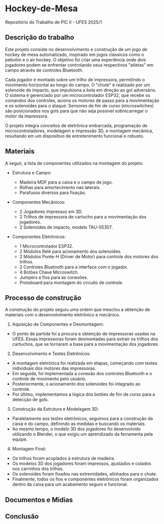 # Hockey-de-Mesa
Repositório do Trabalho de PIC II - UFES 2025/1


## Descrição do trabalho
Este projeto consiste no desenvolvimento e construção de um jogo de hockey de mesa automatizado, inspirado em jogos clássicos como o pebolim e o air hockey. O objetivo foi criar uma experiência onde dois jogadores podem se enfrentar controlando seus respectivos "atletas" em campo através de controles Bluetooth.

Cada jogador é montado sobre um trilho de impressora, permitindo o movimento horizontal ao longo do campo. O "chute" é realizado por um solenoide de impacto, que impulsiona a bola em direção ao gol adversário. O sistema é gerenciado por um microcontrolador ESP32, que recebe os comandos dos controles, aciona os motores de passo para a movimentação e os solenoides para o ataque. Sensores de fim de curso (microswitches) são posicionados nos gols para que não seja possivel sobrecarregar o motor da impressora.

O projeto integra conceitos de eletrônica embarcada, programação de microcontroladores, modelagem e impressão 3D, e montagem mecânica, resultando em um dispositivo de entretenimento funcional e robusto.

## Materiais

A seguir, a lista de componentes utilizados na montagem do projeto:

- Estrutura e Campo:

  - Madeira MDF para a caixa e o campo de jogo.
  - Rolhas para amortecimento nas laterais.
  - Parafusos diversos para fixação.

- Componentes Mecânicos:

  - 2 Jogadores impressos em 3D.
  - 2 Trilhos de impressora de cartucho para a movimentação dos jogadores.
  - 2 Solenoides de impacto, modelo TAU-0530T.

- Componentes Eletrônicos:
  - 1 Microcontrolador ESP32.
  - 2 Módulos Relé para acionamento dos solenoides.
  - 2 Módulos Ponte-H (Driver de Motor) para controle dos motores dos trilhos.
  - 2 Controles Bluetooth para a interface com o jogador.
  - 4 Botões Chave Microswitch.
  - Jumpers e fios para as conexões.
  - Protoboard para montagem do circuito de controle.

## Processo de construção

A construção do projeto seguiu uma ordem que mesclou a obtenção de materiais com o desenvolvimento eletrônico e mecânico.

1. Aquisição de Componentes e Desmontagem:

  - O ponto de partida foi a procura e obtenção de impressoras usadas na UFES. Essas impressoras foram desmontadas para extrair os trilhos dos cartuchos, que se tornaram a base para a movimentação dos jogadores.

2. Desenvolvimento e Testes Eletrônicos:

  - A montagem eletrônica foi realizada em etapas, começando com testes individuais dos motores das impressoras.
  - Em seguida, foi implementada a conexão dos controles Bluetooth e o controle de movimento pelo usuário.
  - Posteriormente, o acionamento dos solenoides foi integrado ao controle.
  - Por último, implementamos a lógica dos botões de fim de curso para a detecção de gols.

3. Construção da Estrutura e Modelagem 3D:

  - Paralelamente aos testes eletrônicos, seguimos para a construção da caixa e do campo, definindo as medidas e buscando os materiais.
  - Ao mesmo tempo, o modelo 3D dos jogadores foi desenvolvido utilizando o Blender, o que exigiu um aprendizado da ferramenta pela equipe.

4. Montagem Final:
  - Os trilhos foram acoplados à estrutura de madeira.
  - Os modelos 3D dos jogadores foram impressos, ajustados e colados nos carrinhos dos trilhos.
  - Os solenoides foram fixados nas extremidades, alinhados para o chute.
  - Finalmente, todos os fios e componentes eletrônicos foram organizados dentro da caixa para um acabamento seguro e funcional.

## Documentos e Midias

## Conclusão

